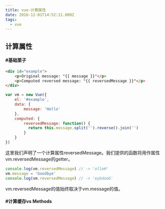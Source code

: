```yaml
---
title: vue-计算属性
date: 2016-12-01T14:52:11.000Z
tags:
  - vue
---
```

## 计算属性

#### #基础栗子
```html
<div id="example">
    <p>Original message: "{{ message }}"</p>
    <p>Computed reversed message: "{{ reversedMessage }}"</p>
</div>
```
```js
var vm = new Vue({
    el: '#example',
    data: {
        message: 'Hello'
    },
    computed: {
        reversedMessage: function() {
          return this.message.split('').reverse().join('')
        }
    }
})
```
这里我们声明了一个计算属性reversedMessage。我们提供的函数将用作属性vm.reversedMessage的getter。
```js
console.log(vm.reversedMessage) // -> 'olleH'
vm.message = 'Goodbye'
console.log(vm.reversedMessage) // -> 'eybdooG'
```
vm.reversedMessage的值始终取决于vm.message的值。

#### #计算缓存vs Methods
